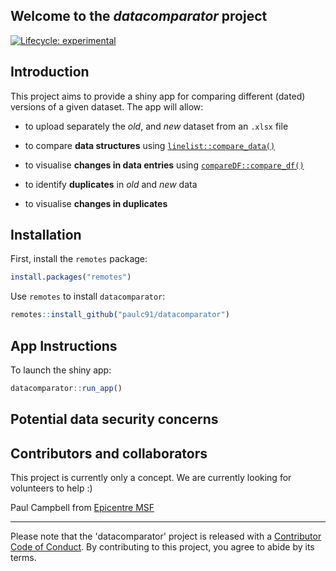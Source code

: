 
## Welcome to the *datacomparator* project

<!-- badges: start -->
  [![Lifecycle: experimental](https://img.shields.io/badge/lifecycle-experimental-orange.svg)](https://www.tidyverse.org/lifecycle/#experimental)
<!-- badges: end -->

## Introduction

This project aims to provide a shiny app for comparing different (dated)
versions of a given dataset. The app will allow:

* to upload separately the *old*, and *new* dataset from an `.xlsx` file

* to compare **data structures** using [`linelist::compare_data()`](https://www.repidemicsconsortium.org/linelist/reference/compare_data.html)

* to visualise **changes in data entries** using [`compareDF::compare_df()`](https://github.com/alexsanjoseph/compareDF)

* to identify **duplicates** in *old* and *new* data

* to visualise **changes in duplicates**

## Installation

First, install the `remotes` package:

```r
install.packages("remotes")
```

Use `remotes` to install `datacomparator`:

```r
remotes::install_github("paulc91/datacomparator")
```

## App Instructions

To launch the shiny app:

```r
datacomparator::run_app()
```

## Potential data security concerns


## Contributors and collaborators

This project is currently only a concept. We are currently looking for
volunteers to help :)

Paul Campbell from [Epicentre MSF](https://epicentre.msf.org/en/acceuil)

---
 
Please note that the 'datacomparator' project is released with a
[Contributor Code of Conduct](CODE_OF_CONDUCT.md).
By contributing to this project, you agree to abide by its terms.

